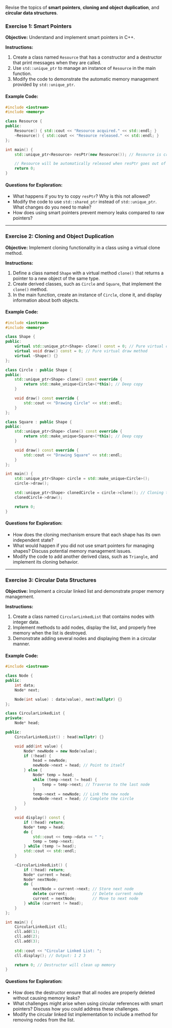 Revise the topics of **smart pointers**, **cloning and object duplication**, and **circular data structures**.
### Exercise 1: Smart Pointers

**Objective:** Understand and implement smart pointers in C++.

**Instructions:**
1. Create a class named `Resource` that has a constructor and a destructor that print messages when they are called.
2. Use `std::unique_ptr` to manage an instance of `Resource` in the main function.
3. Modify the code to demonstrate the automatic memory management provided by `std::unique_ptr`.

#### Example Code:

```cpp
#include <iostream>
#include <memory>

class Resource {
public:
    Resource() { std::cout << "Resource acquired." << std::endl; }
    ~Resource() { std::cout << "Resource released." << std::endl; }
};

int main() {
    std::unique_ptr<Resource> resPtr(new Resource()); // Resource is created

    // Resource will be automatically released when resPtr goes out of scope
    return 0;
}
```

#### Questions for Exploration:
- What happens if you try to copy `resPtr`? Why is this not allowed?
- Modify the code to use `std::shared_ptr` instead of `std::unique_ptr`. What changes do you need to make?
- How does using smart pointers prevent memory leaks compared to raw pointers?

---

### Exercise 2: Cloning and Object Duplication

**Objective:** Implement cloning functionality in a class using a virtual clone method.

**Instructions:**
1. Define a class named `Shape` with a virtual method `clone()` that returns a pointer to a new object of the same type.
2. Create derived classes, such as `Circle` and `Square`, that implement the `clone()` method.
3. In the main function, create an instance of `Circle`, clone it, and display information about both objects.

#### Example Code:

```cpp
#include <iostream>
#include <memory>

class Shape {
public:
    virtual std::unique_ptr<Shape> clone() const = 0; // Pure virtual clone method
    virtual void draw() const = 0; // Pure virtual draw method
    virtual ~Shape() {}
};

class Circle : public Shape {
public:
    std::unique_ptr<Shape> clone() const override {
        return std::make_unique<Circle>(*this); // Deep copy
    }

    void draw() const override {
        std::cout << "Drawing Circle" << std::endl;
    }
};

class Square : public Shape {
public:
    std::unique_ptr<Shape> clone() const override {
        return std::make_unique<Square>(*this); // Deep copy
    }

    void draw() const override {
        std::cout << "Drawing Square" << std::endl;
    }
};

int main() {
    std::unique_ptr<Shape> circle = std::make_unique<Circle>();
    circle->draw();

    std::unique_ptr<Shape> clonedCircle = circle->clone(); // Cloning the object
    clonedCircle->draw();

    return 0;
}
```

#### Questions for Exploration:
- How does the cloning mechanism ensure that each shape has its own independent state?
- What would happen if you did not use smart pointers for managing shapes? Discuss potential memory management issues.
- Modify the code to add another derived class, such as `Triangle`, and implement its cloning behavior.

---

### Exercise 3: Circular Data Structures

**Objective:** Implement a circular linked list and demonstrate proper memory management.

**Instructions:**
1. Create a class named `CircularLinkedList` that contains nodes with integer data.
2. Implement methods to add nodes, display the list, and properly free memory when the list is destroyed.
3. Demonstrate adding several nodes and displaying them in a circular manner.

#### Example Code:

```cpp
#include <iostream>

class Node {
public:
    int data;
    Node* next;

    Node(int value) : data(value), next(nullptr) {}
};

class CircularLinkedList {
private:
    Node* head;

public:
    CircularLinkedList() : head(nullptr) {}

    void add(int value) {
        Node* newNode = new Node(value);
        if (!head) {
            head = newNode;
            newNode->next = head; // Point to itself
        } else {
            Node* temp = head;
            while (temp->next != head) {
                temp = temp->next; // Traverse to the last node
            }
            temp->next = newNode; // Link the new node
            newNode->next = head; // Complete the circle
        }
    }

    void display() const {
        if (!head) return;
        Node* temp = head;
        do {
            std::cout << temp->data << " ";
            temp = temp->next;
        } while (temp != head);
        std::cout << std::endl;
    }

    ~CircularLinkedList() {
        if (!head) return;
        Node* current = head;
        Node* nextNode;
        do {
            nextNode = current->next; // Store next node
            delete current;           // Delete current node
            current = nextNode;       // Move to next node
        } while (current != head);
    }
};

int main() {
    CircularLinkedList cll;
    cll.add(1);
    cll.add(2);
    cll.add(3);
    
    std::cout << "Circular Linked List: ";
    cll.display(); // Output: 1 2 3

    return 0; // Destructor will clean up memory
}
```

#### Questions for Exploration:
- How does the destructor ensure that all nodes are properly deleted without causing memory leaks?
- What challenges might arise when using circular references with smart pointers? Discuss how you could address these challenges.
- Modify the circular linked list implementation to include a method for removing nodes from the list.